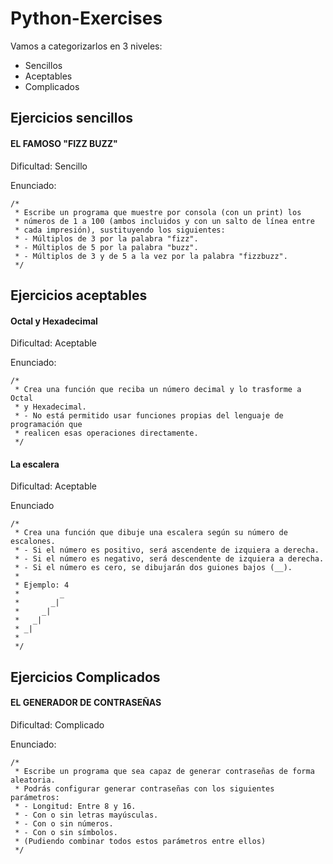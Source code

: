 # Python-Exercises
Vamos a categorizarlos en 3 niveles:
+ Sencillos
+ Aceptables
+ Complicados


Ejercicios sencillos
---


#### EL FAMOSO "FIZZ BUZZ"

Dificultad: Sencillo

Enunciado:

```
/*
 * Escribe un programa que muestre por consola (con un print) los
 * números de 1 a 100 (ambos incluidos y con un salto de línea entre
 * cada impresión), sustituyendo los siguientes:
 * - Múltiplos de 3 por la palabra "fizz".
 * - Múltiplos de 5 por la palabra "buzz".
 * - Múltiplos de 3 y de 5 a la vez por la palabra "fizzbuzz".
 */
```

Ejercicios aceptables
---
#### Octal y Hexadecimal

Dificultad: Aceptable

Enunciado:

```
/*
 * Crea una función que reciba un número decimal y lo trasforme a Octal
 * y Hexadecimal.
 * - No está permitido usar funciones propias del lenguaje de programación que
 * realicen esas operaciones directamente.
 */
```

#### La escalera
Dificultad: Aceptable

Enunciado

```
/*
 * Crea una función que dibuje una escalera según su número de escalones.
 * - Si el número es positivo, será ascendente de izquiera a derecha.
 * - Si el número es negativo, será descendente de izquiera a derecha.
 * - Si el número es cero, se dibujarán dos guiones bajos (__).
 * 
 * Ejemplo: 4
 *         _
 *       _|       
 *     _|
 *   _|
 * _|
 * 
 */
```

Ejercicios Complicados
---


#### EL GENERADOR DE CONTRASEÑAS
Dificultad: Complicado

Enunciado:

```
/*
 * Escribe un programa que sea capaz de generar contraseñas de forma aleatoria.
 * Podrás configurar generar contraseñas con los siguientes parámetros:
 * - Longitud: Entre 8 y 16.
 * - Con o sin letras mayúsculas.
 * - Con o sin números.
 * - Con o sin símbolos.
 * (Pudiendo combinar todos estos parámetros entre ellos)
 */
```

